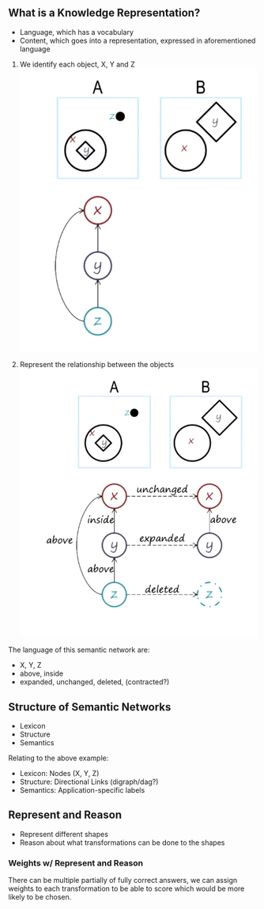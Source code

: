 

## What is a Knowledge Representation?

- Language, which has a vocabulary
- Content, which goes into a representation, expressed in aforementioned language

1) We identify each object, X, Y and Z
![Semantic Representation](./assets/semantic_representation.png)

2) Represent the relationship between the objects
![Semantic Relationship](./assets/semantic_network_relationships.png)

The language of this semantic network are:

- X, Y, Z
- above, inside
- expanded, unchanged, deleted, (contracted?)

## Structure of Semantic Networks

- Lexicon
- Structure
- Semantics

Relating to the above example:

- Lexicon: Nodes (X, Y, Z)
- Structure: Directional Links (digraph/dag?)
- Semantics: Application-specific labels

## Represent and Reason

- Represent different shapes
- Reason about what transformations can be done to the shapes

### Weights w/ Represent and Reason

There can be multiple partially of fully correct answers, we can assign weights to each transformation to be able to score which would be more likely to be chosen.
